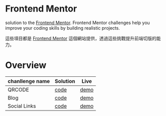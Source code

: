 # Frontend Mentor 

solution to the [Frontend Mentor](https://www.frontendmentor.io/). Frontend Mentor challenges help you improve your coding skills by building realistic projects. 

這些項目都是 [Frontend Mentor](https://www.frontendmentor.io/) 這個網站提供，透過這些挑戰提升前端切版的能力。

# Overview

| chanllenge name | Solution | Live |
| -------- | -------- | -------- |
| QRCODE     | [code](https://github.com/jungang0414/frontend-challenge/tree/main/vite-qr-code)     | [demo](https://frontend-qrcode-challenge.netlify.app/)     |
| Blog | [code](https://github.com/jungang0414/frontend-challenge/tree/main/vite-blog-preview-card)| [demo](https://frontend-blog-preview-challenge.netlify.app/) |
| Social Links | [code]() | [demo]() |